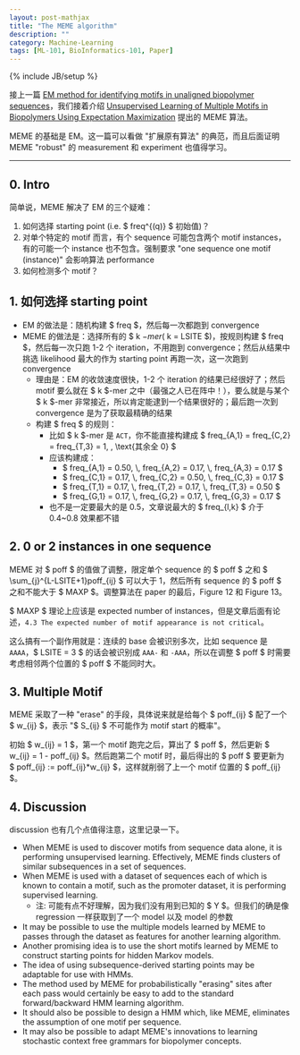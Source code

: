 ```yaml
---
layout: post-mathjax
title: "The MEME algorithm"
description: ""
category: Machine-Learning
tags: [ML-101, BioInformatics-101, Paper]
---
```

{% include JB/setup %}

接上一篇 [EM method for identifying motifs in unaligned biopolymer sequences](http://erikyao.github.io/machine-learning/2014/12/29/em-method-for-identifying-motifs-in-unaligned-biopolymer-sequences)，我们接着介绍 [Unsupervised Learning of Multiple Motifs in Biopolymers Using Expectation Maximization](http://link.springer.com/article/10.1007%2FBF00993379) 提出的 MEME 算法。

MEME 的基础是 EM。这一篇可以看做 "扩展原有算法" 的典范，而且后面证明 MEME "robust" 的 measurement 和 experiment 也值得学习。

-----

## 0. Intro

简单说，MEME 解决了 EM 的三个疑难：

1. 如何选择 starting point (i.e. $ freq^{(q)} $ 初始值)？
1. 对单个特定的 motif 而言，有个 sequence 可能包含两个 motif instances，有的可能一个 instance 也不包含。强制要求 "one sequence one motif (instance)" 会影响算法 performance
1. 如何检测多个 motif？

## 1. 如何选择 starting point

* EM 的做法是：随机构建 $ freq $，然后每一次都跑到 convergence
* MEME 的做法是：选择所有的 $ k $-mer ($ k = LSITE $)，按规则构建 $ freq $，然后每一次只跑 1-2 个 iteration，不用跑到 convergence；然后从结果中挑选 likelihood 最大的作为 starting point 再跑一次，这一次跑到 convergence
	* 理由是：EM 的收敛速度很快，1-2 个 iteration 的结果已经很好了；然后 motif 要么就在 $ k $-mer 之中（最强之人已在阵中！），要么就是与某个 $ k $-mer 非常接近，所以肯定能逮到一个结果很好的；最后跑一次到 convergence 是为了获取最精确的结果
	* 构建 $ freq $ 的规则：
		* 比如 $ k $-mer 是 `ACT`，你不能直接构建成 $ freq_{A,1} = freq_{C,2} = freq_{T,3} = 1, \, \text{其余全 0} $
		* 应该构建成：
			* <!-- -->$ freq_{A,1} = 0.50, \, freq_{A,2} = 0.17, \, freq_{A,3} = 0.17 $
			* <!-- -->$ freq_{C,1} = 0.17, \, freq_{C,2} = 0.50, \, freq_{C,3} = 0.17 $
			* <!-- -->$ freq_{T,1} = 0.17, \, freq_{T,2} = 0.17, \, freq_{T,3} = 0.50 $
			* <!-- -->$ freq_{G,1} = 0.17, \, freq_{G,2} = 0.17, \, freq_{G,3} = 0.17 $
		* 也不是一定要最大的是 0.5，文章说最大的 $ freq_{l,k} $ 介于 0.4~0.8 效果都不错
	
## 2. 0 or 2 instances in one sequence

MEME 对 $ poff $ 的值做了调整，限定单个 sequence 的 $ poff $ 之和 $ \sum_{j}^{L-LSITE+1}poff_{ij} $ 可以大于 1，然后所有 sequence 的 $ poff $ 之和不能大于 $ MAXP $。调整算法在 paper 的最后，Figure 12 和 Figure 13。

$ MAXP $ 理论上应该是 expected number of instances，但是文章后面有论述，`4.3 The expected number of motif appearance is not critical`。

这么搞有一个副作用就是：连续的 base 会被识别多次，比如 sequence 是 `AAAA`，$ LSITE = 3 $ 的话会被识别成 `AAA-` 和 `-AAA`，所以在调整 $ poff $ 时需要考虑相邻两个位置的 $ poff $ 不能同时大。

## 3. Multiple Motif

MEME 采取了一种 "erase" 的手段，具体说来就是给每个 $ poff_{ij} $ 配了一个 $ w_{ij} $，表示 "$ S_{ij} $ 不可能作为 motif start 的概率"。

初始 $ w_{ij} = 1 $，第一个 motif 跑完之后，算出了 $ poff $，然后更新 $ w_{ij} = 1 - poff_{ij} $。然后跑第二个 motif 时，最后得出的 $ poff $ 要更新为 $ poff_{ij} := poff_{ij}*w_{ij} $，这样就削弱了上一个 motif 位置的 $ poff_{ij} $。

## 4. Discussion

discussion 也有几个点值得注意，这里记录一下。

* When MEME is used to discover motifs from sequence data alone, it is performing unsupervised learning. Effectively, MEME finds clusters of similar subsequences in a set of sequences.
* When MEME is used with a dataset of sequences each of which is known to contain a motif, such as the promoter dataset, it is performing supervised learning.
	* 注: 可能有点不好理解，因为我们没有用到已知的 $ Y $。但我们的确是像 regression 一样获取到了一个 model 以及 model 的参数
* It may be possible to use the multiple models learned by MEME to passes through the dataset as features for another learning algorithm.
* Another promising idea is to use the short motifs learned by MEME to construct starting points for hidden Markov models.
* The idea of using subsequence-derived starting points may be adaptable for use with HMMs.
* The method used by MEME for probabilistically "erasing" sites after each pass would certainly be easy to add to the standard forward/backward HMM learning algorithm.
* It should also be possible to design a HMM which, like MEME, eliminates the assumption of one motif per sequence.
* It may also be possible to adapt MEME's innovations to learning stochastic context free grammars for biopolymer concepts.